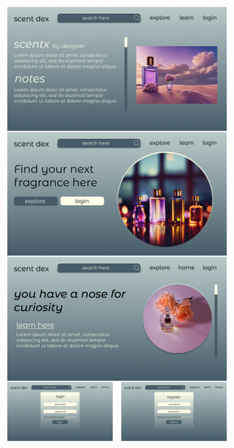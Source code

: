 ![alt text](images/fragrance%20page.png)
![alt text](images/homepage.png)
![alt text](images/learn.png)
![alt text](images/login-register-pages.png)
